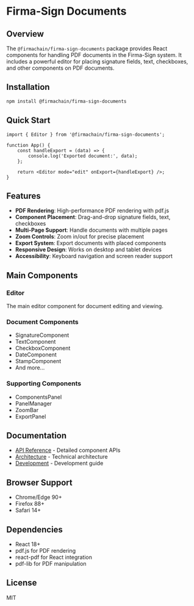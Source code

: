 # Firma-Sign Documents

## Overview

The `@firmachain/firma-sign-documents` package provides React components for handling PDF documents in the Firma-Sign system. It includes a powerful editor for placing signature fields, text, checkboxes, and other components on PDF documents.

## Installation

```bash
npm install @firmachain/firma-sign-documents
```

## Quick Start

```tsx
import { Editor } from '@firmachain/firma-sign-documents';

function App() {
	const handleExport = (data) => {
		console.log('Exported document:', data);
	};

	return <Editor mode="edit" onExport={handleExport} />;
}
```

## Features

- **PDF Rendering**: High-performance PDF rendering with pdf.js
- **Component Placement**: Drag-and-drop signature fields, text, checkboxes
- **Multi-Page Support**: Handle documents with multiple pages
- **Zoom Controls**: Zoom in/out for precise placement
- **Export System**: Export documents with placed components
- **Responsive Design**: Works on desktop and tablet devices
- **Accessibility**: Keyboard navigation and screen reader support

## Main Components

### Editor

The main editor component for document editing and viewing.

### Document Components

- SignatureComponent
- TextComponent
- CheckboxComponent
- DateComponent
- StampComponent
- And more...

### Supporting Components

- ComponentsPanel
- PanelManager
- ZoomBar
- ExportPanel

## Documentation

- [API Reference](./docs/API.md) - Detailed component APIs
- [Architecture](./docs/ARCHITECTURE.md) - Technical architecture
- [Development](./docs/DEVELOPMENT.md) - Development guide

## Browser Support

- Chrome/Edge 90+
- Firefox 88+
- Safari 14+

## Dependencies

- React 18+
- pdf.js for PDF rendering
- react-pdf for React integration
- pdf-lib for PDF manipulation

## License

MIT
